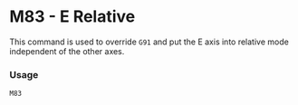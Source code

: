 # M83 - E Relative

This command is used to override `G91` and put the E axis into relative mode independent of the other axes.


### Usage

```M83```